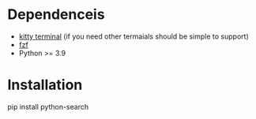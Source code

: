 # Dependenceis
- [kitty terminal](https://sw.kovidgoyal.net/kitty/) (if you need other termaials should be simple to support)
- [fzf](https://github.com/junegunn/fzf#examples)
- Python >= 3.9


# Installation

pip install python-search
